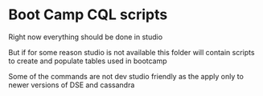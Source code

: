 # Boot Camp CQL scripts

Right now everything should be done in studio

But if for some reason studio is not available this folder will contain scripts to create and populate tables used in bootcamp

Some of the commands are not dev studio friendly as the apply only to newer versions of DSE and cassandra
